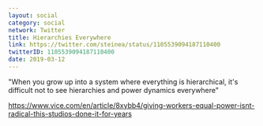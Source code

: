 ```yaml
---
layout: social
category: social
network: Twitter
title: Hierarchies Everywhere
link: https://twitter.com/steinea/status/1105539094187110400
twitterID: 1105539094187110400
date: 2019-03-12
---
```


"When you grow up into a system where everything is hierarchical, it's difficult not to see hierarchies and power dynamics everywhere"

<https://www.vice.com/en/article/8xybb4/giving-workers-equal-power-isnt-radical-this-studios-done-it-for-years>
